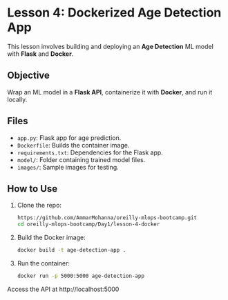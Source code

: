 

# Lesson 4: Dockerized Age Detection App

This lesson involves building and deploying an **Age Detection** ML model with **Flask** and **Docker**.

##  Objective
Wrap an ML model in a **Flask API**, containerize it with **Docker**, and run it locally.

##  Files
- `app.py`: Flask app for age prediction.
- `Dockerfile`: Builds the container image.
- `requirements.txt`: Dependencies for the Flask app.
- `model/`: Folder containing trained model files.
- `images/`: Sample images for testing.

##  How to Use
1. Clone the repo:
   ```bash
   https://github.com/AmmarMohanna/oreilly-mlops-bootcamp.git
   cd oreilly-mlops-bootcamp/Day1/lesson-4-docker

2. Build the Docker image:

    ```bash
    docker build -t age-detection-app .

3. Run the container:
    ```bash
    docker run -p 5000:5000 age-detection-app

Access the API at http://localhost:5000

